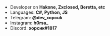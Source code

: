 - Developer on **Hakone, Zxclosed, Beretta, etc**
- Languages: **C#, Python, JS**
- Telegram: **@dev_xopcuk**
- Instagram: **h0rsa_**
- Discord: **хорсик#1817**
